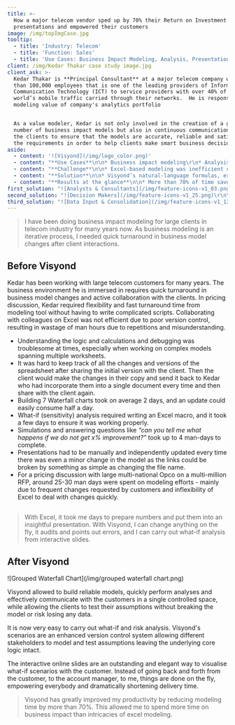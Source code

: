 ```yaml
---
title: >-
  How a major telecom vendor sped up by 70% their Return on Investment
  presentations and empowered their customers
image: /img/topImgCase.jpg
tooltip:
  - title: 'Industry: Telecom'
  - title: 'Function: Sales'
  - title: 'Use Cases: Business Impact Modeling, Analysis, Presentation'
client: /img/Kedar Thakar case study image.jpg
client_ask: >-
  Kedar Thakar is **Principal Consultant** at a major telecom company with more
  than 100,000 employees that is one of the leading providers of Information and
  Communication Technology (ICT) to service providers with over 40% of the
  world’s mobile traffic carried through their networks.  He is responsible for
  modeling value of company's analytics portfolio 


  As a value modeler, Kedar is not only involved in the creation of a great
  number of business impact models but also in continuous communications with
  the clients to ensure that the models are accurate, reliable and satisfy all
  the requirements in order to help clients make smart business decisions.
aside:
  - content: '![Visyond](/img/logo_color.png)'
  - content: "**Use Cases**\n\n* Business impact modeling\r\n* Analysis\r\n* Presentation\r\n\n"
  - content: "**Challenge**\n\n* Excel-based modeling was inefficient consuming valuable time that instead could have been better spent on business impact\r\n* Multiple days and large effort was required to create and maintain Waterfall charts\r\n* Simulations and ‘what-if’ questions took a whole week to complete\r\n* Continuous back-and-forth communications with the clients and the management of consequent changes in the models were cumbersome and time-consuming\r\n* Presentations and dashboards for clients had to be maintained and updated every time there was a minor change in the underlying model\r\n"
  - content: "**Solution**\n\n* Visyond’s natural-language formulas, error detection and easily identifiable precedent and dependent cells that assist in understanding the logic and debugging the model\r\n* Straightforward analytics tools that allow to perform advanced analyses like Sensitivity or Grouped Waterfall in a few clicks\r\n* Sensitivity (what-if) analysis that can be easily done by clients themselves in order to test different assumptions\r\n* Real time collaboration with the clients, version control and input tracking, all within the spreadsheet, that improve the efficiency of communication and turnaround of changes’ implementation\r\n* Interactive slides that are linked to the model and automatically updated in real time every time the numbers change"
  - content: "**Results at the glance**\n\n* More than 70% of time saved on modeling tasks\r\n* Dramatically (from multiple days to minutes) reduced the time it took for clients’ changes and queries to be implemented in the model\r\n* Time to perform Sensitivity (what-if) analysis reduced from 2-3 days to 10 minutes\r\n* Grouped Waterfall charts can be now created in just 5 minutes instead of 2.5 hours\r\n* Examining how different changes to the numbers and the model’s logic and answering ‘what happens if’ questions used to take up to 4 days. This can be now done in just a few hours with the client.\r\n* Eliminated the need to manually maintain and update charts & graphs\r\n"
first_solution: "![Analysts & Consultants](/img/feature-icons-v1_03.png)\r\n\r\n## [**Analysts and Consultants**](https://visyond.com/solutions/analysts-and-consultants/)\r\n\n\n"
second_solution: "![Decision Makers](/img/feature-icons-v1_25.png)\r\n\r\n## [**Decision Makers**](https://visyond.com/solutions/decision-makers/)\r\n"
third_solution: "![Data Input & Consolidation](/img/feature-icons-v1_13.png)\r\n\r\n## [**Data Input & Consolidation**](https://visyond.com/solutions/data-input-and-consolidation/)\r\n"
---
```

> I have been doing business impact modeling for large clients in telecom industry for many years now. As business modeling is an iterative process, I needed quick turnaround in business model changes after client interactions.

## Before Visyond

Kedar has been working with large telecom customers for many years. The business environment he is immersed in requires quick turnaround in business model changes and active collaboration with the clients.  In pricing discussion, Kedar required flexibility and fast turnaround time from modeling tool without having to write complicated scripts.  Collaborating with colleagues on Excel was not efficient due to poor version control, resulting in wastage of man hours due to repetitions and misunderstanding.

* Understanding the logic and calculations and debugging was troublesome at times, especially when working on complex models spanning multiple worksheets.
* It was hard to keep track of all the changes and versions of the spreadsheet after sharing the initial version with the client. Then the client would make the changes in their copy and send it back to Kedar who had incorporate them into a single document every time and then share with the client again.
* Building 7 Waterfall charts took on average 2 days, and an update could easily consume half a day.
* What-if (sensitivity) analysis required writing an Excel macro, and it took a few days to ensure it was working properly.
* Simulations and answering questions like _“can you tell me what happens if we do not get x% improvement?”_ took up to 4 man-days to complete.
* Presentations had to be manually and independently updated every time there was even a minor change in the model as the links could be broken by something as simple as changing the file name.
* For a pricing discussion with large multi-national Opco on a multi-million RFP, around 25-30 man days were spent on modeling efforts - mainly due to frequent changes requested by customers and inflexibility of Excel to deal with changes quickly.

## 

> With Excel, it took me days to prepare numbers and put them into an insightful presentation. With Visyond, I can change anything on the fly, it audits and points out errors, and I can carry out what-if analysis from interactive slides.

## After Visyond

![Grouped Waterfall Chart](/img/grouped waterfall chart.png)

Visyond allowed to build reliable models, quickly perform analyses and effectively communicate with the customers in a single controlled space, while allowing the clients to test their assumptions without breaking the model or risk losing any data.  

It is now very easy to carry out what-if and risk analysis.  Visyond's scenarios are an enhanced version control system allowing different stakeholders to model and test assumptions leaving the underlying core logic intact. 

The interactive online slides are an outstanding and elegant way to visualise what-if scenarios with the customer. Instead of going back and forth from the customer, to the account manager, to me, things are done on the fly, empowering everybody and dramatically shortening delivery time.

> Visyond has greatly improved my productivity by reducing modeling time by more than 70%. This allowed me to spend more time on business impact than intricacies of excel modeling.

